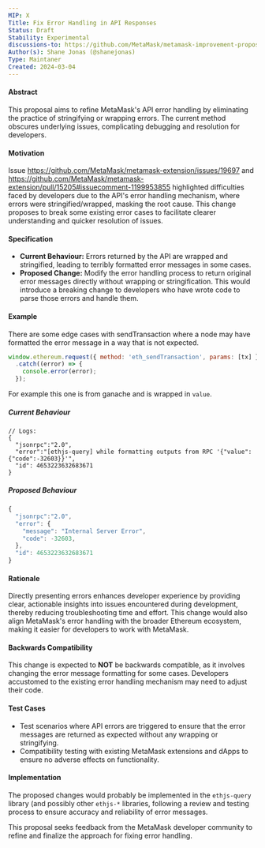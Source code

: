 ```yaml
---
MIP: X
Title: Fix Error Handling in API Responses
Status: Draft
Stability: Experimental
discussions-to: https://github.com/MetaMask/metamask-improvement-proposals/discussions
Author(s): Shane Jonas (@shanejonas)
Type: Maintaner
Created: 2024-03-04
---
```


#### Abstract
This proposal aims to refine MetaMask's API error handling by eliminating the practice of stringifying or wrapping errors. The current method obscures underlying issues, complicating debugging and resolution for developers.

#### Motivation
Issue https://github.com/MetaMask/metamask-extension/issues/19697 and https://github.com/MetaMask/metamask-extension/pull/15205#issuecomment-1199953855 highlighted difficulties faced by developers due to the API's error handling mechanism, where errors were stringified/wrapped, masking the root cause. This change proposes to break some existing error cases to facilitate clearer understanding and quicker resolution of issues.

#### Specification
- **Current Behaviour:** Errors returned by the API are wrapped and stringified, leading to terribly formatted error messages in some cases.
- **Proposed Change:** Modify the error handling process to return original error messages directly without wrapping or stringification. This would introduce a breaking change to developers who have wrote code to parse those errors and handle them.


#### Example
There are some edge cases with sendTransaction where a node may have formatted the error message in a way that is not expected.

```javascript
window.ethereum.request({ method: 'eth_sendTransaction', params: [tx] })
  .catch((error) => {
    console.error(error);
  });
```


For example this one is from ganache and is wrapped in `value`.
##### Current Behaviour
```
// Logs:
{
  "jsonrpc":"2.0",
  "error":"[ethjs-query] while formatting outputs from RPC '{"value":{"code":-32603}}'",
  "id": 4653223632683671
}
```

##### Proposed Behaviour
```javascript
{ 
  "jsonrpc":"2.0",
  "error": {
    "message": "Internal Server Error",
    "code": -32603,
  },
  "id": 4653223632683671
}
```

#### Rationale
Directly presenting errors enhances developer experience by providing clear, actionable insights into issues encountered during development, thereby reducing troubleshooting time and effort. This change would also align MetaMask's error handling with the broader Ethereum ecosystem, making it easier for developers to work with MetaMask.

#### Backwards Compatibility
This change is expected to **NOT** be backwards compatible, as it involves changing the error message formatting for some cases. Developers accustomed to the existing error handling mechanism may need to adjust their code.

#### Test Cases
- Test scenarios where API errors are triggered to ensure that the error messages are returned as expected without any wrapping or stringifying.
- Compatibility testing with existing MetaMask extensions and dApps to ensure no adverse effects on functionality.

#### Implementation
The proposed changes would probably be implemented in the `ethjs-query` library (and possibly other `ethjs-*` libraries, following a review and testing process to ensure accuracy and reliability of error messages.

This proposal seeks feedback from the MetaMask developer community to refine and finalize the approach for fixing error handling.